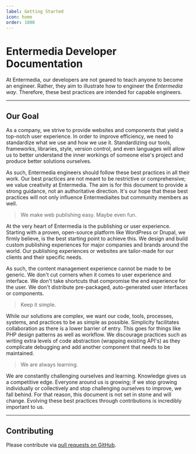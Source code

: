 ```yaml
---
label: Getting Started
icon: home
order: 1000
---
```


# Entermedia Developer Documentation

At Entermedia, our developers are not geared to teach anyone to become an engineer. Rather, they aim to illustrate how to engineer the _Entermedia way_. Therefore, these best practices are intended for capable engineers.

---

## Our Goal

As a company, we strive to provide websites and components that yield a top-notch user experience. In order to improve efficiency, we need to standardize what we use and how we use it. Standardizing our tools, frameworks, libraries, style, version control, and even languages will allow us to better understand the inner workings of someone else's project and produce better solutions ourselves.

As such, Entermedia engineers should follow these best practices in all their work. Our best practices are not meant to be restrictive or comprehensive; we value creativity at Entermedia. The aim is for this document to provide a strong guidance, not an authoritative direction. It's our hope that these best practices will not only influence Entermediaites but community members as well.

> We make web publishing easy. Maybe even fun.

At the very heart of Entermedia is the publishing or user experience. Starting with a proven, open-source platform like WordPress or Drupal, we firmly believe, is the best starting point to achieve this. We design and build custom publishing experiences for major companies and brands around the world. Our publishing experiences or websites are tailor-made for our clients and their specific needs.

As such, the content management experience cannot be made to be generic. We don't cut corners when it comes to user experience and interface. We don't take shortcuts that compromise the end experience for the user. We don't distribute pre-packaged, auto-generated user interfaces or components.

> Keep it simple.

While our solutions are complex, we want our code, tools, processes, systems, and practices to be as simple as possible. Simplicity facilitates collaboration as there is a lower barrier of entry. This goes for things like PHP design patterns as well as workflow. We discourage practices such as writing extra levels of code abstraction (wrapping existing API's) as they complicate debugging and add another component that needs to be maintained.

> We are always learning.

We are constantly challenging ourselves and learning. Knowledge gives us a competitive edge. Everyone around us is growing; if we stop growing individually or collectively and stop challenging ourselves to improve, we fall behind. For that reason, this document is not set in stone and will change. Evolving these best practices through contributions is incredibly important to us.

---

## Contributing

Please contribute via [pull requests on GitHub](https://github.com/Entermedia-LLC/best-practices/pulls).
